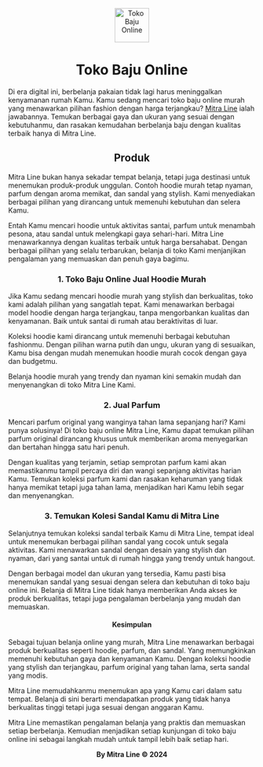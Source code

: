 

<center><img src="https://mitraline.id/wp-content/uploads/2023/03/wp-1678014670471-e1690974235191.jpg"width="70" height="70"alt="Toko Baju Online"></center>

<!DOCTYPE html>

<html>
<head>
  <meta http-equiv="CONTENT-TYPE" content="text/html; charset=UTF-8">
  <link rel="stylesheet" href="styles/style.css"/>
  <title>Toko Baju Online Murah Kunjungi Mitra Line</title>
</head>
<body>
  <h1 style="text-align: center;">
    Toko Baju Online
  </h1>
  Di era digital ini, berbelanja pakaian tidak lagi harus meninggalkan kenyamanan rumah Kamu. Kamu sedang mencari toko baju online murah yang menawarkan pilihan fashion dengan harga terjangkau? <a href="https://www.mitraline.id" rel="dofollow">Mitra Line</a> ialah jawabannya. Temukan berbagai gaya dan ukuran yang sesuai dengan kebutuhanmu, dan rasakan kemudahan berbelanja baju dengan kualitas terbaik hanya di Mitra Line.
  <p></p>
  <h2 style="text-align: center;">
    Produk
  </h2>
  <p></p>
  Mitra Line bukan hanya sekadar tempat belanja, tetapi juga destinasi untuk menemukan produk-produk unggulan. Contoh hoodie murah tetap nyaman, parfum dengan aroma memikat, dan sandal yang stylish. Kami menyediakan berbagai pilihan yang dirancang untuk memenuhi kebutuhan dan selera Kamu.
  <p></p>
  Entah Kamu mencari hoodie untuk aktivitas santai, parfum untuk menambah pesona, atau sandal untuk melengkapi gaya sehari-hari. Mitra Line menawarkannya dengan kualitas terbaik untuk harga bersahabat. Dengan berbagai pilihan yang selalu terbarukan, belanja di toko Kami menjanjikan pengalaman yang memuaskan dan penuh gaya bagimu.
  <p></p>
  <h3 style="text-align: center;">
    1. Toko Baju Online Jual Hoodie Murah
  </h3>
  <p></p>
  Jika Kamu sedang mencari hoodie murah yang stylish dan berkualitas, toko kami adalah pilihan yang sangatlah tepat. Kami menawarkan berbagai model hoodie dengan harga terjangkau, tanpa mengorbankan kualitas dan kenyamanan. Baik untuk santai di rumah atau beraktivitas di luar.
  <p></p>
  Koleksi hoodie kami dirancang untuk memenuhi berbagai kebutuhan fashionmu. Dengan pilihan warna putih dan ungu, ukuran yang di sesuaikan, Kamu bisa dengan mudah menemukan hoodie murah cocok dengan gaya dan budgetmu.
  <p></p>
  Belanja hoodie murah yang trendy dan nyaman kini semakin mudah dan menyenangkan di toko Mitra Line Kami.
  <h3 style="text-align: center;">
    2. Jual Parfum
  </h3>
  <p></p>
  Mencari parfum original yang wanginya tahan lama sepanjang hari? Kami punya solusinya! Di toko baju online Mitra Line, Kamu dapat temukan pilihan parfum original dirancang khusus untuk memberikan aroma menyegarkan dan bertahan hingga satu hari penuh.
  <p></p>
  Dengan kualitas yang terjamin, setiap semprotan parfum kami akan memastikanmu tampil percaya diri dan wangi sepanjang aktivitas harian Kamu. Temukan koleksi parfum kami dan rasakan keharuman yang tidak hanya memikat tetapi juga tahan lama, menjadikan hari Kamu lebih segar dan menyenangkan.
  <p></p>
  <h3 style="text-align: center;">
    3. Temukan Kolesi Sandal Kamu di Mitra Line
  </h3>
  <p></p>
  Selanjutnya temukan koleksi sandal terbaik Kamu di Mitra Line, tempat ideal untuk menemukan berbagai pilihan sandal yang cocok untuk segala aktivitas. Kami menawarkan sandal dengan desain yang stylish dan nyaman, dari yang santai untuk di rumah hingga yang trendy untuk hangout.
  <p></p>
  Dengan berbagai model dan ukuran yang tersedia, Kamu pasti bisa menemukan sandal yang sesuai dengan selera dan kebutuhan di toko baju online ini. Belanja di Mitra Line tidak hanya memberikan Anda akses ke produk berkualitas, tetapi juga pengalaman berbelanja yang mudah dan memuaskan.
  <p></p>
  <h4 style="text-align: center;">
    Kesimpulan
  </h4>
  <p></p>
  Sebagai tujuan belanja online yang murah, Mitra Line menawarkan berbagai produk berkualitas seperti hoodie, parfum, dan sandal. Yang memungkinkan memenuhi kebutuhan gaya dan kenyamanan Kamu. Dengan koleksi hoodie yang stylish dan terjangkau, parfum original yang tahan lama, serta sandal yang modis.
  <p></p>
  Mitra Line memudahkanmu menemukan apa yang Kamu cari dalam satu tempat. Belanja di sini berarti mendapatkan produk yang tidak hanya berkualitas tinggi tetapi juga sesuai dengan anggaran Kamu.
  <p></p>
  Mitra Line memastikan pengalaman belanja yang praktis dan memuaskan setiap berbelanja. Kemudian menjadikan setiap kunjungan di toko baju online ini sebagai langkah mudah untuk tampil lebih baik setiap hari.
  <p></p>
<footer> 
  <center><p><b>By Mitra Line &copy; 2024<b><p></center>
</footer> 
</body>
  </html>
    <p></p>